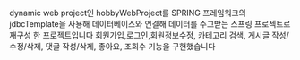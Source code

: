# 
dynamic web project인 hobbyWebProject를 SPRING 프레임워크의 jdbcTemplate을 사용해 데이터베이스와 연결해 데이터를 주고받는 스프링 프로젝트로 재구성 한 프로젝트입니다
회원가입,로그인,회원정보수정, 카테고리 검색, 게시글 작성/수정/삭제, 댓글 작성/삭제, 좋아요, 조회수 기능을 구현했습니다